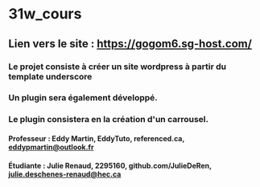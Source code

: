 # 31w_cours
## Lien vers le site : https://gogom6.sg-host.com/
### Le projet consiste à créer un site wordpress à partir du template underscore 
### Un plugin sera également développé. 
### Le plugin consistera en la création d'un carrousel.

#### Professeur : Eddy Martin, EddyTuto, referenced.ca, eddypmartin@outlook.fr
#### Étudiante : Julie Renaud, 2295160, github.com/JulieDeRen, julie.deschenes-renaud@hec.ca
